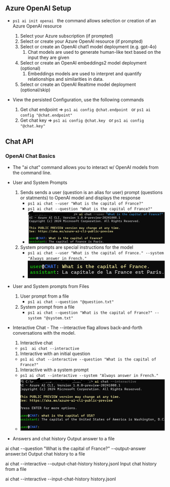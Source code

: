 ## Azure OpenAI Setup
* ```ps1 ai init openai ``` the command allows selection or creation of an Azure OpenAI resource
  1. Select your Azure subscription (if prompted)
  1. Select or create your Azure OpenAI resource (if prompted)
  1. Select or create an OpenAI chat1 model deployment (e.g. gpt-4o)
      1. Chat models are used to generate human-like text based on the input they are given
  1. Select or create an OpenAI embeddings2 model deployment (optional)
      1. Embeddings models are used to interpret and quantify relationships and similarities in data.
  1. Select or create an OpenAI Realtime model deployment (optional/skip)

* View the persisted Configuration, use the following commands
  1. Get chat endpoint => ```ps1 ai config @chat.endpoint ``` or ```ps1 ai config "@chat.endpoint" ```
  1. Get chat key => ```ps1 ai config @chat.key ``` or ```ps1 ai config "@chat.key" ```

## Chat API
### OpenAI Chat Basics
* The "ai chat" command allows you to interact w/ OpenAI models from the command line.
* User and System Prompts
  1. Sends sends a user (question is an alias for user) prompt (questions or statments) to OpenAI model and displays the response
      * ```ps1 ai chat --user "What is the capital of France?" ```
      * ```ps1 ai chat --question "What is the capital of France?" ```
      * <img src="https://github.com/mkader/Book-of-AI---Azure/blob/main/02.01.user_prompt.png">
  1. System prompts are special instructions for the model 
      * ```ps1 ai chat --user "What is the capital of France." --system "Always answer in French." ```
      * <img src="https://github.com/mkader/Book-of-AI---Azure/blob/main/02.02.system_prompt.png">
  
* User and System prompts from Files
  1. User prompt from a file
      * ```ps1 ai chat --question "@question.txt" ```
  1. System prompt from a file
      * ```ps1 ai chat --question "What is the capital of France?" --system "@system.txt" ```

* Interactive Chat - The --interactive flag allows back-and-forth conversations with the model.
  
  1. Interactive chat
    * ```ps1  ai chat --interactive ```
  1. Interactive with an initial question
    * ```ps1 ai chat --interactive --question "What is the capital of France?" ```
  1. Interactive with a system prompt
    * ```ps1 ai chat --interactive --system "Always answer in French." ```
    * <img src="https://github.com/mkader/Book-of-AI---Azure/blob/main/02.03.interactive_chat.png">

* Answers and chat history
Output answer to a file

ai chat --question "What is the capital of France?" --output-answer answer.txt
Output chat history to a file

ai chat --interactive --output-chat-history history.jsonl
Input chat history from a file

ai chat --interactive --input-chat-history history.jsonl
